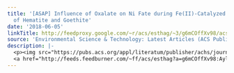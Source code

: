 ```yaml
---
title: '[ASAP] Influence of Oxalate on Ni Fate during Fe(II)-Catalyzed Recrystallization
  of Hematite and Goethite'
date: '2018-06-05'
linkTitle: http://feedproxy.google.com/~r/acs/esthag/~3/g6mCOffXv98/acs.est.8b00641
source: 'Environmental Science & Technology: Latest Articles (ACS Publications)'
description: |-
  <p><img src="https://pubs.acs.org/appl/literatum/publisher/achs/journals/content/esthag/0/esthag.ahead-of-print/acs.est.8b00641/20180605/images/medium/es-2018-006413_0005.gif" alt="TOC Graphic"/></p><div><cite>Environmental Science & Technology</cite></div><div>DOI: 10.1021/acs.est.8b00641</div><div class="feedflare">
  <a href="http://feeds.feedburner.com/~ff/acs/esthag?a=g6mCOffXv98:Ayl37sp_7SU:yIl2AUoC8zA"><img src="http://feeds.feedburner.com/~ff/acs/esthag?d=yIl2AUoC8zA" border="0"></img></a>
---
```

